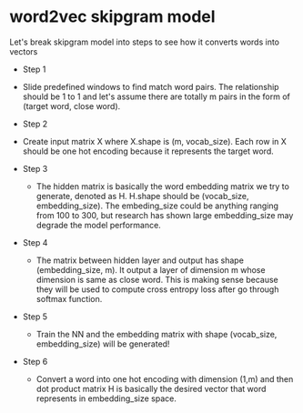 # word2vec skipgram model

Let's break skipgram model into steps to see how it converts words into vectors

 - Step 1
  - Slide predefined windows to find match word pairs. The relationship should be 1 to 1 and let's assume there are totally m pairs in the form of (target word, close word).


 - Step 2
  - Create input matrix X where X.shape is (m, vocab_size). Each row in X should be one hot encoding because it represents the target word.

- Step 3
  - The hidden matrix is basically the word embedding matrix we try to generate, denoted as H. H.shape should be (vocab_size, embedding_size). The embeding_size could be anything ranging from 100 to 300, but research has shown large embedding_size may degrade the model performance.


- Step 4
  - The matrix between hidden layer and output has shape (embedding_size, m). It output a layer of dimension m whose dimension is same as close word. This is making sense because they will be used to compute cross entropy loss after go through softmax function.


- Step 5
  - Train the NN and the embedding matrix with shape (vocab_size, embedding_size) will be generated!


- Step 6
  - Convert a word into one hot encoding with dimension (1,m) and then dot product matrix H is basically the desired vector that word represents in embedding_size space.
